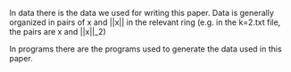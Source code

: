 In data there is the data we used for writing this paper.
Data is generally organized in pairs of x and ||x|| in the relevant ring (e.g. in the k=2.txt file, the pairs are x and ||x||_2)

In programs there are the programs used to generate the data used in this paper.